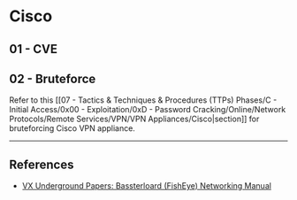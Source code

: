 # Cisco

## 01 - CVE



## 02 - Bruteforce

Refer to this [[07 - Tactics & Techniques & Procedures (TTPs) Phases/C - Initial Access/0x00 - Exploitation/0xD - Password Cracking/Online/Network Protocols/Remote Services/VPN/VPN Appliances/Cisco|section]] for bruteforcing Cisco VPN appliance.

---
## References

- [VX Underground Papers: Bassterloard (FishEye) Networking Manual](https://web.archive.org/web/20230531145531/https://papers.vx-underground.org/papers/Malware%20Defense/Malware%20Analysis%202021/2021-08-31%20-%20Bassterlord%20%28FishEye%29%20Networking%20Manual%20%28X%29.pdf)